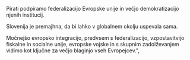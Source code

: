 Pirati podpiramo federalizacijo Evropske unije in večjo demokratizacijo njenih institucij.

Slovenija je premajhna, da bi lahko v globalnem okolju uspevala sama.

Močnejšo evropsko integracijo, predvsem s federalizacijo, vzpostavitvijo fiskalne in socialne unije, evropske vojske in s skupnim zadolževanjem vidimo kot ključne za večjo blaginjo vseh Evropejcev.",
